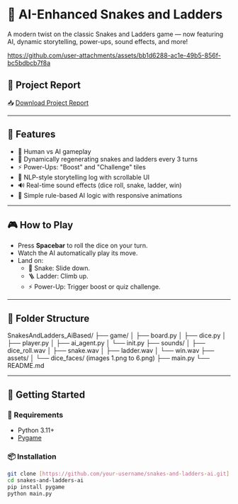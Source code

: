 # 🎲 AI-Enhanced Snakes and Ladders

A modern twist on the classic Snakes and Ladders game — now featuring AI, dynamic storytelling, power-ups, sound effects, and more!

https://github.com/user-attachments/assets/bb1d6288-ac1e-49b5-856f-bc5bdbcb7f8a

## 📄 Project Report

📥 [Download Project Report](https://docs.google.com/document/d/1fuR7QJ8ziTzRAgGvOQPcMSSUF33P8HKgX1A8F6pcf0w/edit?usp=sharing)


---
## 📌 Features

- 🤖 Human vs AI gameplay
- 🐍 Dynamically regenerating snakes and ladders every 3 turns
- ⚡ Power-Ups: "Boost" and "Challenge" tiles
- 📜 NLP-style storytelling log with scrollable UI
- 🔊 Real-time sound effects (dice roll, snake, ladder, win)
- 🧠 Simple rule-based AI logic with responsive animations

---

## 🎮 How to Play

- Press **Spacebar** to roll the dice on your turn.
- Watch the AI automatically play its move.
- Land on:
  - 🐍 Snake: Slide down.
  - 🪜 Ladder: Climb up.
  - ⚡ Power-Up: Trigger boost or quiz challenge.

---

## 📂 Folder Structure
SnakesAndLadders_AiBased/
├── game/
│ ├── board.py
│ ├── dice.py
│ ├── player.py
│ ├── ai_agent.py
│ └── init.py
├── sounds/
│ ├── dice_roll.wav
│ ├── snake.wav
│ ├── ladder.wav
│ └── win.wav
├── assets/
│ └── dice_faces/ (images 1.png to 6.png)
├── main.py
└── README.md

---

## 🚀 Getting Started

### 🔧 Requirements
- Python 3.11+
- [Pygame](https://www.pygame.org/)

### 📦 Installation
```bash
git clone [https://github.com/your-username/snakes-and-ladders-ai.git]
cd snakes-and-ladders-ai
pip install pygame
python main.py

